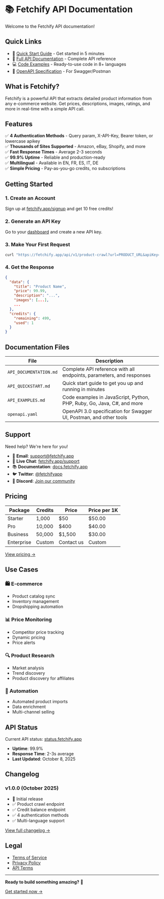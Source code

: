 # 📚 Fetchify API Documentation

Welcome to the Fetchify API documentation!

## Quick Links

- 🚀 [Quick Start Guide](./API_QUICKSTART.md) - Get started in 5 minutes
- 📖 [Full API Documentation](./API_DOCUMENTATION.md) - Complete API reference
- 💻 [Code Examples](./API_EXAMPLES.md) - Ready-to-use code in 8+ languages
- 🔧 [OpenAPI Specification](./openapi.yaml) - For Swagger/Postman

## What is Fetchify?

Fetchify is a powerful API that extracts detailed product information from any e-commerce website. Get prices, descriptions, images, ratings, and more in real-time with a simple API call.

## Features

✅ **4 Authentication Methods** - Query param, X-API-Key, Bearer token, or lowercase apikey  
✅ **Thousands of Sites Supported** - Amazon, eBay, Shopify, and more  
✅ **Fast Response Times** - Average 2-3 seconds  
✅ **99.9% Uptime** - Reliable and production-ready  
✅ **Multilingual** - Available in EN, FR, ES, IT, DE  
✅ **Simple Pricing** - Pay-as-you-go credits, no subscriptions  

## Getting Started

### 1. Create an Account
Sign up at [fetchify.app/signup](https://fetchify.app/signup) and get 10 free credits!

### 2. Generate an API Key
Go to your [dashboard](https://fetchify.app/dashboard/keys) and create a new API key.

### 3. Make Your First Request

```bash
curl "https://fetchify.app/api/v1/product-crawl?url=PRODUCT_URL&apiKey=YOUR_KEY"
```

### 4. Get the Response

```json
{
  "data": {
    "title": "Product Name",
    "price": 99.99,
    "description": "...",
    "images": [...],
    ...
  },
  "credits": {
    "remaining": 499,
    "used": 1
  }
}
```

## Documentation Files

| File | Description |
|------|-------------|
| `API_DOCUMENTATION.md` | Complete API reference with all endpoints, parameters, and responses |
| `API_QUICKSTART.md` | Quick start guide to get you up and running in minutes |
| `API_EXAMPLES.md` | Code examples in JavaScript, Python, PHP, Ruby, Go, Java, C#, and more |
| `openapi.yaml` | OpenAPI 3.0 specification for Swagger UI, Postman, and other tools |

## Support

Need help? We're here for you!

- 📧 **Email**: support@fetchify.app
- 💬 **Live Chat**: [fetchify.app/support](https://fetchify.app/support)
- 📚 **Documentation**: [docs.fetchify.app](https://docs.fetchify.app)
- 🐦 **Twitter**: [@fetchifyapp](https://twitter.com/fetchifyapp)
- 💼 **Discord**: [Join our community](https://discord.gg/fetchify)

## Pricing

| Package | Credits | Price | Price per 1K |
|---------|---------|-------|--------------|
| Starter | 1,000 | $50 | $50.00 |
| Pro | 10,000 | $400 | $40.00 |
| Business | 50,000 | $1,500 | $30.00 |
| Enterprise | Custom | Contact us | Custom |

[View pricing →](https://fetchify.app/pricing)

## Use Cases

### 🛍️ E-commerce
- Product catalog sync
- Inventory management
- Dropshipping automation

### 📊 Price Monitoring
- Competitor price tracking
- Dynamic pricing
- Price alerts

### 🔍 Product Research
- Market analysis
- Trend discovery
- Product discovery for affiliates

### 🤖 Automation
- Automated product imports
- Data enrichment
- Multi-channel selling

## API Status

Current API status: [status.fetchify.app](https://status.fetchify.app)

- **Uptime**: 99.9%
- **Response Time**: 2-3s average
- **Last Updated**: October 8, 2025

## Changelog

### v1.0.0 (October 2025)
- 🎉 Initial release
- ✅ Product crawl endpoint
- ✅ Credit balance endpoint
- ✅ 4 authentication methods
- ✅ Multi-language support

[View full changelog →](./CHANGELOG.md)

## Legal

- [Terms of Service](https://fetchify.app/terms)
- [Privacy Policy](https://fetchify.app/privacy)
- [API Terms](https://fetchify.app/api-terms)

---

**Ready to build something amazing?** 🚀

[Get started now →](https://fetchify.app/signup)
